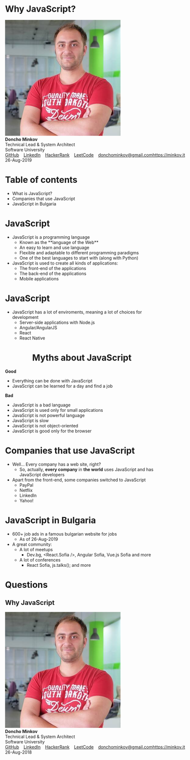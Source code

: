 <!-- slide {class="title-slide"} -->
<div class="title">
    <h1>Why JavaScript?</h1>
</div>

<div class="signature"> 
    <div class="author">
        <div class="image">
            <img src="css/imgs/doncho-minkov.jpg"/>
        </div>
        <div class="text">
            <strong>Doncho Minkov</strong>
            <div class="title-name">Technical Lead & System Architect</div>
            <div class="company">Software University</div>
            <ul class="social" style="list-style-type: none; margin: 0; padding: 0; display: flex;">
                <li>
                    <a href="https://github.com/minkov" target="_blank" class="icon github" style="margin-right: 15px">GitHub</a>
                </li>
                <li>
                    <a href="https://bg.linkedin.com/in/donchominkov"  target="_blank" class="icon linkedin" style="margin-right: 15px">LinkedIn</a>
                </li>
                <li>
                    <a href="https://www.hackerrank.com/DonchoMinkov"  target="_blank" class="icon hackerrank" style="margin-right: 15px">HackerRank</a>
                </li>
                <li>
                    <a href="https://leetcode.com/doncho/"  target="_blank" class="icon leetcode" style="margin-right: 15px">LeetCode</a>
                </li>
                <li>
                    <a href="mailto:donchominkov@gmail.com"  target="_blank" class="icon email">donchominkov@gmail.com</a>
                </li>
                <li>
                    <a href="http://minkov.it"  target="_blank" class="icon www">https://minkov.it</a>
                </li>
            </ul>
        </div>
    </div>
    <div class="date">
        26-Aug-2019
    </div>
</div>
</div>

<!-- slide -->
# Table of contents

- What is JavaScript?
- Companies that use JavaScript
- JavaScript in Bulgaria

<!-- slide -->

# JavaScript
<ul>
	<li class="fragment fade-in">
		JavaScript is a programming language
        <ul>
            <li class="fragment fade-in">
                Known as the **language of the Web**
            </li>
            <li class="fragment fade-in">
                An easy to learn and use language
            </li>
            <li class="fragment fade-in">
                Flexible and adaptable to different programming paradigms
            </li>
            <li class="fragment fade-in">
                One of the best languages to start with (along with Python)
            </li>
        </ul>
    </li>
    <li>JavaScript is used to create all kinds of applications:
        <ul>
            <li>The front-end of the applications</li>
            <li>The back-end of the applications</li>
            <li>Mobile applications</li>
        </ul>
    </li>
</ul>

<!-- slide -->

# JavaScript
<ul>
	<li class="fragment fade-in">
		JavaScript has a lot of enviroments, meaning a lot of choices for development
        <ul>
            <li class="fragment fade-in">
                Server-side applications with Node.js
            </li>
            <li class="fragment fade-in">
                Angular/AngularJS
            </li>
            <li class="fragment fade-in">
                React
            </li>
            <li class="fragment fade-in">
                React Native
            </li>
        </ul>
    </li>
        </ul>
    </li>
</ul>

<!-- slide -->

<h1 style="text-align: center">Myths about JavaScript</h1>
<div class="slide-columns columns-2">
	<div class="column-1">
		<strong>Good</strong>
		<ul class="pros">
			<li>
				Everything can be done with JavaScript
			</li>
			<li>
				JavaScript can be learned for a day and find a job
			</li>
		</ul>
	</div>
	<div class="column-1">
		<strong>Bad</strong>
		<ul class="cons">
            <li>
				JavaScript is a bad language
			</li>
            <li>
				JavaScript is used only for small applications
			</li>
            <li>
				JavaScript is not powerful language
			</li>
            <li>
				JavaScript is slow
			</li>
            <li>
				JavaScript is not object-oriented
			</li>
            <li>
				JavaScript is good only for the browser
			</li>
		</ul>
	</div>
</div>

<!-- slide -->

# Companies that use JavaScript

- Well... Every company has a web site, right?
  - So, actually, **every company** in **the world** uses JavaScript and has JavaScript developers
- Apart from the front-end, some companies switched to JavaScript
  - PayPal
  - Netflix
  - LinkedIn 
  - Yahoo!

<!-- slide -->
# JavaScript in Bulgaria

- 600+ job ads in a famous bulgarian website for jobs
  - As of 26-Aug-2019
- A great community:
  - A lot of meetups
    - Dev.bg, <React.Sofia />, Angular Sofia, Vue.js Sofia and more
  - A lot of conferences
    - React Sofia, js.talks(); and more

<!-- slide {class="title-slide"} -->
<div class="title">
    <h1>Questions</h1>
</div>

<div class="title">
    <h2>Why JavaScript</h2>
</div>


<div class="signature"> 
    <div class="author">
        <div class="image">
            <img src="css/imgs/doncho-minkov.jpg"/>
        </div>
        <div class="text">
            <strong>Doncho Minkov</strong>
            <div class="title-name">Technical Lead & System Architect</div>
            <div class="company">Software University</div>
            <ul class="social" style="list-style-type: none; margin: 0; padding: 0; display: flex;">
                <li>
                    <a href="https://github.com/minkov" target="_blank" class="icon github" style="margin-right: 15px">GitHub</a>
                </li>
                <li>
                    <a href="https://bg.linkedin.com/in/donchominkov"  target="_blank" class="icon linkedin" style="margin-right: 15px">LinkedIn</a>
                </li>
                <li>
                    <a href="https://www.hackerrank.com/DonchoMinkov"  target="_blank" class="icon hackerrank" style="margin-right: 15px">HackerRank</a>
                </li>
                <li>
                    <a href="https://leetcode.com/doncho/"  target="_blank" class="icon leetcode" style="margin-right: 15px">LeetCode</a>
                </li>
                <li>
                    <a href="mailto:donchominkov@gmail.com"  target="_blank" class="icon email">donchominkov@gmail.com</a>
                </li>
                <li>
                    <a href="http://minkov.it"  target="_blank" class="icon www">https://minkov.it</a>
                </li>
            </ul>
        </div>
    </div>
    <div class="date">
        26-Aug-2018
    </div>
</div>
